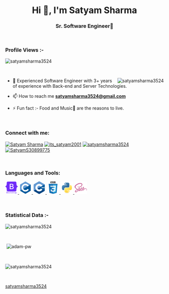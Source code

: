 <h1 align="center">Hi 👋, I'm Satyam Sharma</h1>
<h3 align="center">Sr. Software Engineer🌟</h3>

<br>

<p align="right"> <h3>Profile Views :-</h3> <img src="https://komarev.com/ghpvc/?username=satyamsharma3524&label=Profile%20views&color=0e75b6&style=flat"
    alt="satyamsharma3524" /> 
  </p>

<br>

<p><img align="right" src="https://github.com/Adam-pw/Adam-pw/blob/main/animation_500_kxa883sd.gif" alt="satyamsharma3524" /></p>


- 🌱 Experienced Software Engineer with 3+ years of experience with Back-end and Server Technologies.

- 📫 How to reach me **satyamsharma3524@gmail.com**

- ⚡ Fun fact :- Food and Music🎵 are the reasons to live.

<br>

<h3 align="left">Connect with me:</h3>
<p align="left">
  <a href="https://www.linkedin.com/in/satyam-sharma-726b19202/" target="blank"><img align="center"
      src="https://raw.githubusercontent.com/rahuldkjain/github-profile-readme-generator/master/src/images/icons/Social/linked-in-alt.svg"
      alt="Satyam Sharma" height="30" width="40" /></a>
  <a href="https://www.instagram.com/its_satyam2001/" target="blank"><img align="center"
      src="https://raw.githubusercontent.com/rahuldkjain/github-profile-readme-generator/master/src/images/icons/Social/instagram.svg"
      alt="its_satyam2001" height="30" width="40" /></a>
  <a href="https://www.hackerrank.com/satyamsharma3524" target="blank"><img align="center"
      src="https://raw.githubusercontent.com/rahuldkjain/github-profile-readme-generator/master/src/images/icons/Social/hackerrank.svg"
      alt="satyamsharma3524" height="30" width="40" /></a>
 <a href="https://twitter.com/SatyamS30899775" target="blank"><img align="center"
      src="https://raw.githubusercontent.com/rahuldkjain/github-profile-readme-generator/master/src/images/icons/Social/twitter.svg"
      alt="SatyamS30899775" height="30" width="40" /></a>
</p>

<br>

<h3 align="left">Languages and Tools:</h3>
<p align="left"> <a href="https://developer.android.com" target="_blank" rel="noreferrer"> 
    <img src="https://raw.githubusercontent.com/devicons/devicon/master/icons/bootstrap/bootstrap-plain-wordmark.svg"
      alt="bootstrap" width="40" height="40" /> </a> <a href="https://www.cprogramming.com/" target="_blank"
    rel="noreferrer"> <img src="https://raw.githubusercontent.com/devicons/devicon/master/icons/c/c-original.svg"
      alt="c" width="40" height="40" /> </a> <a href="https://www.w3schools.com/cpp/" target="_blank" rel="noreferrer">
    <img src="https://raw.githubusercontent.com/devicons/devicon/master/icons/cplusplus/cplusplus-original.svg"
      alt="cplusplus" width="40" height="40" /> </a> <a href="https://www.w3schools.com/css/" target="_blank"
    rel="noreferrer"> <img
      src="https://raw.githubusercontent.com/devicons/devicon/master/icons/css3/css3-original-wordmark.svg" alt="css3"
      width="40" height="40" /> </a> <a href="https://www.w3.org/html/" target="_blank" rel="noreferrer"> <img
      src="https://raw.githubusercontent.com/devicons/devicon/master/icons/python/python-original.svg" alt="python"
      width="40" height="40" /> </a> <a href="https://reactjs.org/" target="_blank" rel="noreferrer"> <img
      src="https://raw.githubusercontent.com/devicons/devicon/master/icons/sass/sass-original.svg" alt="sass" width="40"
      height="40" /> </a> </p>

<br>

<h3>Statistical Data :-</h3>
<p><img align="center"
    src="https://github-readme-stats.vercel.app/api/top-langs?username=satyamsharma3524&show_icons=true&locale=en&bg_color=0d1117&text_color=ffffff&layout=compact"
    alt="satyamsharma3524" 
    bg_color=#808080/></p>

<br>

<p>&nbsp;<img align="center" src="https://github-readme-stats.vercel.app/api?username=satyamsharma3524&show_icons=true&locale=en&bg_color=0d1117&text_color=ffffff&repo=convoychat"
    alt="adam-pw" /></p>

<br>

<p><img align="center" src="https://github-readme-streak-stats.herokuapp.com/?user=satyamsharma3524&theme=dark&background=0d1117&date_format=M%20j%5B%2C%20Y%5D" alt="satyamsharma3524" /></p>
      
<p align="left"> <a href="https://twitter.com/" target="blank"><img
      src="https://img.shields.io/twitter/follow/?logo=twitter&style=for-the-badge" alt="" /></a> </p>

[satyamsharma3524](https://github.com/satyamsharma3524)
